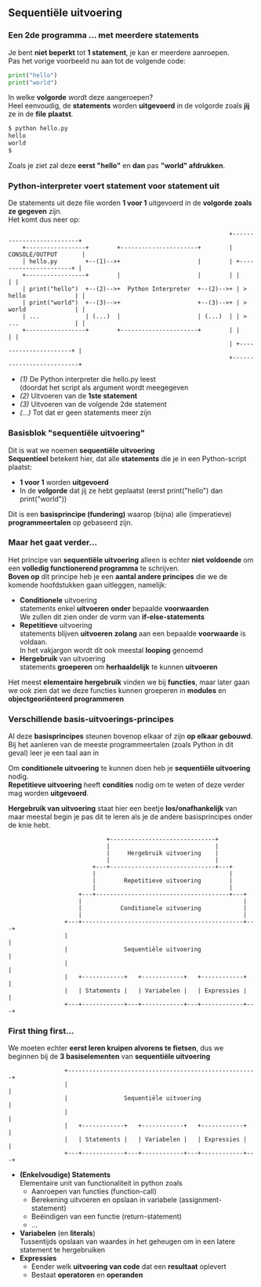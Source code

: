 ## Sequentiële uitvoering

### Een 2de programma ... met meerdere statements

Je bent **niet beperkt** tot **1 statement**, je kan er meerdere aanroepen.  
Pas het vorige voorbeeld nu aan tot de volgende code:

~~~python
print("hello")
print("world")
~~~

In welke **volgorde** wordt deze aangeroepen?  
Heel eenvoudig, de **statements** worden **uitgevoerd** in de volgorde zoals **jij** ze in de **file** **plaatst**.

~~~bash
$ python hello.py
hello
world
$
~~~

Zoals je ziet zal deze **eerst "hello"** en **dan** pas **"world" afdrukken**.

### Python-interpreter voert statement voor statement uit

De statements uit deze file worden **1 voor 1** uitgevoerd in de **volgorde zoals ze gegeven** zijn.  
Het komt dus neer op:

~~~
                                                               +--------------------------+
    +-----------------+        +----------------------+        |     CONSOLE/OUTPUT       |
    | hello.py        +--(1)-->+                      |        | +----------------------+ |
    +-----------------+        |                      |        | |                      | |
    | print("hello")  +--(2)-->+  Python Interpreter  +--(2)-->+ | > hello              | |
    | print("world")  +--(3)-->+                      +--(3)-->+ | > world              | |
    | ...             | (...)  |                      | (...)  | | > ...                | |
    +-----------------+        +----------------------+        | |                      | |
                                                               | +----------------------+ |
                                                               +--------------------------+
~~~

* *(1)* De Python interpreter die hello.py leest  
  (doordat het script als argument wordt meegegeven
* *(2)* Uitvoeren van de **1ste statement**
* *(3)* Uitvoeren van de volgende 2de statement
* *(...)* Tot dat er geen statements meer zijn

### Basisblok "sequentiële uitvoering"

Dit is wat we noemen **sequentiële uitvoering**  
**Sequentieel** betekent hier, dat alle **statements** die je in een Python-script plaatst:

* **1 voor 1** worden **uitgevoerd**
* In de **volgorde** dat jij ze hebt geplaatst (eerst print("hello") dan print("world"))

Dit is een **basisprincipe (fundering)** waarop (bijna) alle (imperatieve) **programmeertalen** op gebaseerd zijn.  

### Maar het gaat verder...

Het principe van **sequentiële uitvoering** alleen is echter **niet voldoende** om een **volledig functionerend programma** te schrijven.  
**Boven op** dit principe heb je een **aantal andere principes** die we de komende hoofdstukken gaan uitleggen, namelijk:

* **Conditionele** uitvoering  
  statements enkel **uitvoeren** **onder** bepaalde **voorwaarden**  
  We zullen dit zien onder de vorm van **if-else-statements**
* **Repetitieve** uitvoering  
  statements blijven **uitvoeren** **zolang** aan een bepaalde **voorwaarde** is voldaan.  
  In het vakjargon wordt dit ook meestal **looping** genoemd
* **Hergebruik** van uitvoering  
  statements **groeperen** om **herhaaldelijk** te kunnen **uitvoeren**  

Het meest **elementaire hergebruik** vinden we bij **functies**, maar later gaan we ook zien dat we deze functies kunnen groeperen in **modules** en **objectgeoriënteerd programmeren**

### Verschillende basis-uitvoerings-principes

Al deze **basisprincipes** steunen bovenop elkaar of zijn **op elkaar gebouwd**.
Bij het aanleren van de meeste programmeertalen (zoals Python in dit geval) leer je een taal aan in 

Om **conditionele uitvoering** te kunnen doen heb je **sequentiële uitvoering** nodig.  
**Repetitieve uitvoering** heeft **condities** nodig om te weten of deze verder mag worden **uitgevoerd**.  

**Hergebruik van uitvoering** staat hier een beetje **los/onafhankelijk** van maar meestal begin je pas dit te leren als je de andere basisprincipes onder de knie hebt.

~~~
                            +------------------------------+
                            |                              |
                            |     Hergebruik uitvoering    |
                            |                              |
                        +---+------------------------------+---+
                        |                                      |
                        |        Repetitieve uitvoering        |
                        |                                      |
                    +---+--------------------------------------+---+
                    |                                              |
                    |           Conditionele uitvoering            |
                    |                                              |
                +---+----------------------------------------------+---+
                |                                                      |
                |                Sequentiële uitvoering                |
                |                                                      |
                |   +------------+   +------------+   +------------+   |
                |   | Statements |   | Variabelen |   | Expressies |   |
                +---+------------+---+------------+---+------------+---+
~~~

### First thing first...

We moeten echter **eerst leren kruipen alvorens te fietsen**, dus we beginnen bij de **3 basiselementen** van **sequentiële uitvoering**

~~~
                +------------------------------------------------------+
                |                                                      |
                |                Sequentiële uitvoering                |
                |                                                      |
                |   +------------+   +------------+   +------------+   |
                |   | Statements |   | Variabelen |   | Expressies |   |
                +---+------------+---+------------+---+------------+---+
~~~

* **(Enkelvoudige) Statements**  
  Elementaire unit van functionaliteit in python zoals
    * Aanroepen van functies (function-call)
    * Berekening uitvoeren en opslaan in variabele (assignment-statement)
    * Beëindigen van een functie (return-statement)
    * ...
* **Variabelen** (en **literals**)  
  Tussentijds opslaan van waardes in het geheugen om in een latere statement te hergebruiken
* **Expressies**  
    * Eender welk **uitvoering van code** dat een **resultaat** oplevert
    * Bestaat **operatoren** en **operanden**

